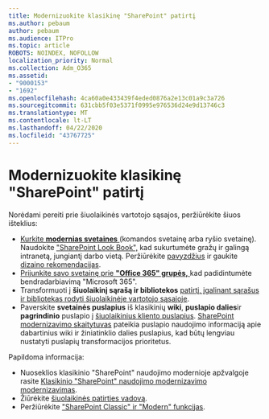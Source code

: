 ```yaml
---
title: Modernizuokite klasikinę "SharePoint" patirtį
ms.author: pebaum
author: pebaum
ms.audience: ITPro
ms.topic: article
ROBOTS: NOINDEX, NOFOLLOW
localization_priority: Normal
ms.collection: Adm_O365
ms.assetid:
- "9000153"
- "1692"
ms.openlocfilehash: 4ca60a0e433439f4eded0876a2e13c01a9c3a726
ms.sourcegitcommit: 631cbb5f03e5371f0995e976536d24e9d13746c3
ms.translationtype: MT
ms.contentlocale: lt-LT
ms.lasthandoff: 04/22/2020
ms.locfileid: "43767725"
---
```

# <a name="modernize-your-classic-sharepoint-experience"></a>Modernizuokite klasikinę "SharePoint" patirtį

Norėdami pereiti prie šiuolaikinės vartotojo sąsajos, peržiūrėkite šiuos išteklius:

- [Kurkite **modernias svetaines** ](https://support.office.com/article/create-a-team-site-in-sharepoint-ef10c1e7-15f3-42a3-98aa-b5972711777d) (komandos svetainę arba ryšio svetainę). Naudokite ["SharePoint Look Book",](https://lookbook.microsoft.com/assets/SharePoint_lookbook_2019.pdf) kad sukurtumėte gražų ir galingą intranetą, jungiantį darbo vietą. Peržiūrėkite [pavyzdžius](https://lookbook.microsoft.com/) ir gaukite [dizaino rekomendacijas](https://spdesign.azurewebsites.net/).
- [Prijunkite savo svetainę prie **"Office 365" grupės,** ](https://docs.microsoft.com/sharepoint/dev/transform/modernize-connect-to-office365-group) kad padidintumėte bendradarbiavimą "Microsoft 365".
- Transformuoti į **šiuolaikinį sąrašą ir bibliotekos** [patirtį, įgalinant sąrašus ir bibliotekas rodyti šiuolaikinėje vartotojo sąsajoje](https://docs.microsoft.com/sharepoint/dev/transform/modernize-userinterface-lists-and-libraries).
- Paverskite **svetainės puslapius** iš klasikinių **wiki**, **puslapio dalies**ir **pagrindinio** puslapio į [šiuolaikinius kliento puslapius](https://docs.microsoft.com/sharepoint/dev/transform/modernize-userinterface-site-pages). [SharePoint modernizavimo skaitytuvas](https://docs.microsoft.com/sharepoint/dev/transform/modernize-scanner) pateikia puslapio naudojimo informaciją apie dabartinius wiki ir žiniatinklio dalies puslapius, kad būtų lengviau nustatyti puslapių transformacijos prioritetus.

Papildoma informacija:

- Nuoseklios klasikinio "SharePoint" naudojimo modernioje apžvalgoje rasite [Klasikinio "SharePoint" naudojimo modernizavimo modernizavimas](https://docs.microsoft.com/sharepoint/dev/transform/modernize-classic-sites).
- Žiūrėkite [šiuolaikinės patirties vadovą](https://docs.microsoft.com/sharepoint/guide-to-sharepoint-modern-experience).
- Peržiūrėkite ["SharePoint Classic" ir "Modern" funkcijas](https://support.office.com/article/sharepoint-classic-and-modern-experiences-5725c103-505d-4a6e-9350-300d3ec7d73f).
